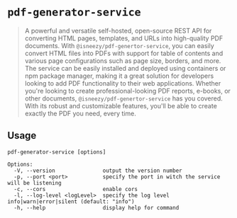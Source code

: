 # `pdf-generator-service`

> A powerful and versatile self-hosted, open-source REST API for converting HTML pages, templates, and URLs into high-quality PDF documents. With `@isneezy/pdf-genertor-service`, you can easily convert HTML files into PDFs with support for table of contents and various page configurations such as page size, borders, and more. 
> The service can be easily installed and deployed using containers or npm package manager, making it a great solution for developers looking to add PDF functionality to their web applications. 
> Whether you're looking to create professional-looking PDF reports, e-books, or other documents, `@isneezy/pdf-genertor-service` has you covered. With its robust and customizable features, you'll be able to create exactly the PDF you need, every time.

## Usage

```
pdf-generator-service [options]

Options:
  -V, --version               output the version number
  -p, --port <port>           specify the port in witch the service will be listening
  -c, --cors                  enable cors
  -l, --log-level <logLevel>  specify the log level info|warn|error|silent (default: "info")
  -h, --help                  display help for command
```
